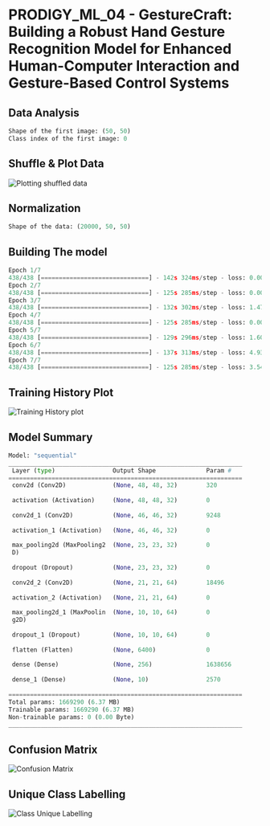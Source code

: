 # PRODIGY_ML_04 - GestureCraft: Building a Robust Hand Gesture Recognition Model for Enhanced Human-Computer Interaction and Gesture-Based Control Systems

## Data Analysis
```python
Shape of the first image: (50, 50)
Class index of the first image: 0
```
## Shuffle & Plot Data
![Plotting shuffled data](https://i.postimg.cc/PrhFcr3j/Shuffled-data-plotting.png)

## Normalization
```python
Shape of the data: (20000, 50, 50)
```
## Building The model
```python
Epoch 1/7
438/438 [==============================] - 142s 324ms/step - loss: 0.0024 - accuracy: 0.9992 - val_loss: 3.0895e-04 - val_accuracy: 1.0000
Epoch 2/7
438/438 [==============================] - 125s 285ms/step - loss: 0.0037 - accuracy: 0.9989 - val_loss: 2.4960e-04 - val_accuracy: 1.0000
Epoch 3/7
438/438 [==============================] - 132s 302ms/step - loss: 1.4798e-05 - accuracy: 1.0000 - val_loss: 5.5529e-05 - val_accuracy: 1.0000
Epoch 4/7
438/438 [==============================] - 125s 285ms/step - loss: 0.0015 - accuracy: 0.9994 - val_loss: 2.0319e-04 - val_accuracy: 1.0000
Epoch 5/7
438/438 [==============================] - 129s 296ms/step - loss: 1.6047e-04 - accuracy: 1.0000 - val_loss: 2.6884e-04 - val_accuracy: 0.9997
Epoch 6/7
438/438 [==============================] - 137s 313ms/step - loss: 4.9368e-04 - accuracy: 0.9999 - val_loss: 8.5435e-05 - val_accuracy: 1.0000
Epoch 7/7
438/438 [==============================] - 125s 285ms/step - loss: 3.5496e-04 - accuracy: 0.9999 - val_loss: 0.0021 - val_accuracy: 0.9993
```
## Training History Plot
![Training History plot](https://i.postimg.cc/fWYrB0vC/Training-histoey-plot.png)

## Model Summary
```python
Model: "sequential"
_________________________________________________________________
 Layer (type)                Output Shape              Param #   
=================================================================
 conv2d (Conv2D)             (None, 48, 48, 32)        320       
                                                                 
 activation (Activation)     (None, 48, 48, 32)        0         
                                                                 
 conv2d_1 (Conv2D)           (None, 46, 46, 32)        9248      
                                                                 
 activation_1 (Activation)   (None, 46, 46, 32)        0         
                                                                 
 max_pooling2d (MaxPooling2  (None, 23, 23, 32)        0         
 D)                                                              
                                                                 
 dropout (Dropout)           (None, 23, 23, 32)        0         
                                                                 
 conv2d_2 (Conv2D)           (None, 21, 21, 64)        18496     
                                                                 
 activation_2 (Activation)   (None, 21, 21, 64)        0         
                                                                 
 max_pooling2d_1 (MaxPoolin  (None, 10, 10, 64)        0         
 g2D)                                                            
                                                                 
 dropout_1 (Dropout)         (None, 10, 10, 64)        0         
                                                                 
 flatten (Flatten)           (None, 6400)              0         
                                                                 
 dense (Dense)               (None, 256)               1638656   
                                                                 
 dense_1 (Dense)             (None, 10)                2570      
                                                                 
=================================================================
Total params: 1669290 (6.37 MB)
Trainable params: 1669290 (6.37 MB)
Non-trainable params: 0 (0.00 Byte)
_________________________________________________________________
```
## Confusion Matrix
![Confusion Matrix](https://i.postimg.cc/3NjfRPwV/Confusion-matrix.png)

## Unique Class Labelling
![Class Unique Labelling](https://i.postimg.cc/ZnzDJTJ6/Class-labelling.png)
